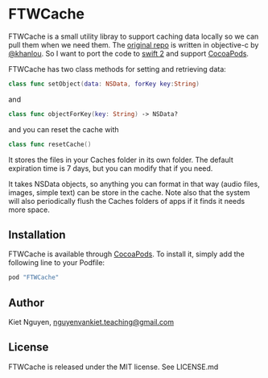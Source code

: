 # FTWCache

FTWCache is a small utility libray to support caching data locally so we can pull them when we need them. The [original repo](https://github.com/FTW/FTWCache) is written in objective-c by [@khanlou](https://twitter.com/khanlou). So I want to port the code to [swift 2](https://developer.apple.com/swift/) and support [CocoaPods](http://cocoapods.org).

FTWCache has two class methods for setting and retrieving data:

```swift
class func setObject(data: NSData, forKey key:String)
```

and

```swift
class func objectForKey(key: String) -> NSData?
```
and you can reset the cache with

```swift
class func resetCache()
```

It stores the files in your Caches folder in its own folder. The default expiration time is 7 days, but you can modify that if you need. 

It takes NSData objects, so anything you can format in that way (audio files, images, simple text) can be store in the cache. Note also that the system will also periodically flush the Caches folders of apps if it finds it needs more space.

## Installation

FTWCache is available through [CocoaPods](http://cocoapods.org). To install
it, simply add the following line to your Podfile:

```ruby
pod "FTWCache"
```

## Author

Kiet Nguyen, nguyenvankiet.teaching@gmail.com

## License

FTWCache is released under the MIT license. See LICENSE.md
